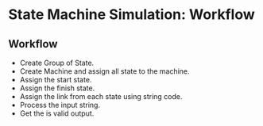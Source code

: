 # State Machine Simulation: Workflow

## Workflow

- Create Group of State.
- Create Machine and assign all state to the machine.
- Assign the start state.
- Assign the finish state.
- Assign the link from each state using string code.
- Process the input string.
- Get the is valid output.
